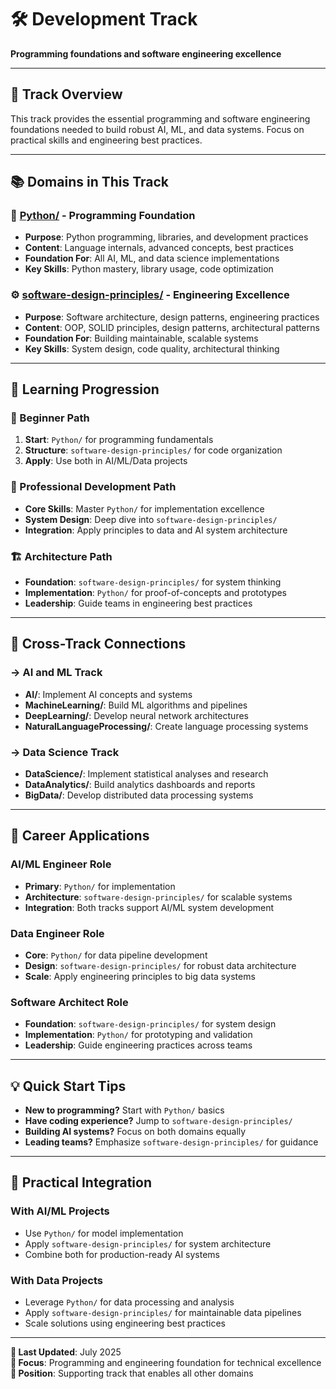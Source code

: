 # 🛠️ Development Track

**Programming foundations and software engineering excellence**

---

## 🎯 Track Overview

This track provides the essential programming and software engineering foundations needed to build robust AI, ML, and data systems. Focus on practical skills and engineering best practices.

---

## 📚 Domains in This Track

### **🐍 [Python/](Python/)** - Programming Foundation

- **Purpose**: Python programming, libraries, and development practices
- **Content**: Language internals, advanced concepts, best practices
- **Foundation For**: All AI, ML, and data science implementations
- **Key Skills**: Python mastery, library usage, code optimization

### **⚙️ [software-design-principles/](software-design-principles/)** - Engineering Excellence

- **Purpose**: Software architecture, design patterns, engineering practices
- **Content**: OOP, SOLID principles, design patterns, architectural patterns
- **Foundation For**: Building maintainable, scalable systems
- **Key Skills**: System design, code quality, architectural thinking

---

## 🚀 Learning Progression

### **🔰 Beginner Path**

1. **Start**: `Python/` for programming fundamentals
2. **Structure**: `software-design-principles/` for code organization
3. **Apply**: Use both in AI/ML/Data projects

### **🎯 Professional Development Path**

- **Core Skills**: Master `Python/` for implementation excellence
- **System Design**: Deep dive into `software-design-principles/`
- **Integration**: Apply principles to data and AI system architecture

### **🏗️ Architecture Path**

- **Foundation**: `software-design-principles/` for system thinking
- **Implementation**: `Python/` for proof-of-concepts and prototypes
- **Leadership**: Guide teams in engineering best practices

---

## 🔗 Cross-Track Connections

### **→ AI and ML Track**

- **AI/**: Implement AI concepts and systems
- **MachineLearning/**: Build ML algorithms and pipelines
- **DeepLearning/**: Develop neural network architectures
- **NaturalLanguageProcessing/**: Create language processing systems

### **→ Data Science Track**

- **DataScience/**: Implement statistical analyses and research
- **DataAnalytics/**: Build analytics dashboards and reports
- **BigData/**: Develop distributed data processing systems

---

## 💼 Career Applications

### **AI/ML Engineer Role**

- **Primary**: `Python/` for implementation
- **Architecture**: `software-design-principles/` for scalable systems
- **Integration**: Both tracks support AI/ML system development

### **Data Engineer Role**

- **Core**: `Python/` for data pipeline development
- **Design**: `software-design-principles/` for robust data architecture
- **Scale**: Apply engineering principles to big data systems

### **Software Architect Role**

- **Foundation**: `software-design-principles/` for system design
- **Implementation**: `Python/` for prototyping and validation
- **Leadership**: Guide engineering practices across teams

---

## 💡 Quick Start Tips

- **New to programming?** Start with `Python/` basics
- **Have coding experience?** Jump to `software-design-principles/`
- **Building AI systems?** Focus on both domains equally
- **Leading teams?** Emphasize `software-design-principles/` for guidance

---

## 🔧 Practical Integration

### **With AI/ML Projects**

- Use `Python/` for model implementation
- Apply `software-design-principles/` for system architecture
- Combine both for production-ready AI systems

### **With Data Projects**

- Leverage `Python/` for data processing and analysis
- Apply `software-design-principles/` for maintainable data pipelines
- Scale solutions using engineering best practices

---

**📅 Last Updated**: July 2025  
**🎯 Focus**: Programming and engineering foundation for technical excellence  
**📍 Position**: Supporting track that enables all other domains
